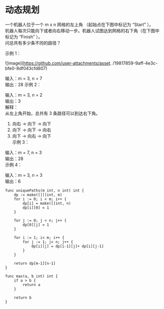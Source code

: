 # 动态规划

一个机器人位于一个 m x n 网格的左上角 （起始点在下图中标记为 “Start” ）。  
机器人每次只能向下或者向右移动一步。机器人试图达到网格的右下角（在下图中标记为 “Finish” ）。  
问总共有多少条不同的路径？  

示例 1：  

![image](https://github.com/user-attachments/asset. /19817859-9aff-4e3c-bfe0-8df043cfd807)

输入：m = 3, n = 7  
输出：28 
示例 2：  

输入：m = 3, n = 2  
输出：3  
解释：  
从左上角开始，总共有 3 条路径可以到达右下角。  
1. 向右 -> 向下 -> 向下  
2. 向下 -> 向下 -> 向右  
3. 向下 -> 向右 -> 向下  
示例 3：  

输入：m = 7, n = 3  
输出：28  
示例 4：  

输入：m = 3, n = 3  
输出：6  

```
func uniquePaths(m int, n int) int {
    dp := make([][]int, m)
    for i := 0; i < m; i++ {
        dp[i] = make([]int, n)
        dp[i][0] = 1
    }

    for j := 0; j < n; j++ {
        dp[0][j] = 1
    }

    for i := 1; i< m; i++ {
        for j := 1; j< n; j++ {
            dp[i][j] = dp[i-1][j]+ dp[i][j-1]
        }
    }

    return dp[m-1][n-1]
}

func max(a, b int) int {
    if a > b {
        return a
    }

    return b
}
```
